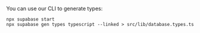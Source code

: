 You can use our CLI to generate types:

```
npx supabase start
npx supabase gen types typescript --linked > src/lib/database.types.ts
```
